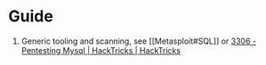 
# Guide

1. Generic tooling and scanning, see [[Metasploit#SQL]] or [3306 - Pentesting Mysql | HackTricks | HackTricks](https://book.hacktricks.xyz/network-services-pentesting/pentesting-mysql)

